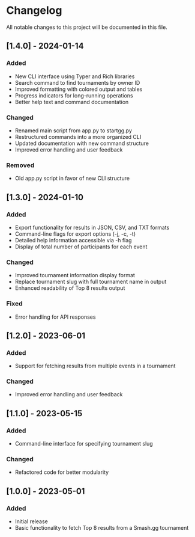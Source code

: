 # Changelog

All notable changes to this project will be documented in this file.

## [1.4.0] - 2024-01-14

### Added
- New CLI interface using Typer and Rich libraries
- Search command to find tournaments by owner ID
- Improved formatting with colored output and tables
- Progress indicators for long-running operations
- Better help text and command documentation

### Changed
- Renamed main script from app.py to startgg.py
- Restructured commands into a more organized CLI
- Updated documentation with new command structure
- Improved error handling and user feedback

### Removed
- Old app.py script in favor of new CLI structure

## [1.3.0] - 2024-01-10

### Added
- Export functionality for results in JSON, CSV, and TXT formats
- Command-line flags for export options (-j, -c, -t)
- Detailed help information accessible via -h flag
- Display of total number of participants for each event

### Changed
- Improved tournament information display format
- Replace tournament slug with full tournament name in output
- Enhanced readability of Top 8 results output

### Fixed
- Error handling for API responses

## [1.2.0] - 2023-06-01

### Added
- Support for fetching results from multiple events in a tournament

### Changed
- Improved error handling and user feedback

## [1.1.0] - 2023-05-15

### Added
- Command-line interface for specifying tournament slug

### Changed
- Refactored code for better modularity

## [1.0.0] - 2023-05-01

### Added
- Initial release
- Basic functionality to fetch Top 8 results from a Smash.gg tournament
